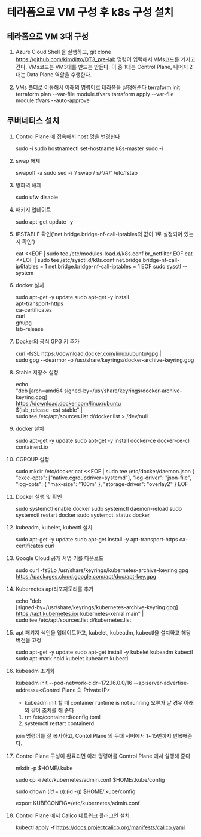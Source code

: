 # 테라폼으로 VM 구성 후 k8s 구성 설치

## 테라폼으로 VM 3대 구성
1. Azure Cloud Shell 을 실행하고, git clone https://github.com/kimditto/DT3_pre-lab 명령어 입력해서 VMs코드를 가지고 간다.
    VMs코드는 VM3대를 만드는 만든다. 이 중 1대는 Control Plane, 나머지 2대는 Data Plane 역할을 수행한다.

2. VMs 폴더로 이동해서 아래의 명령어로 테라폼을 실행해준다
   terraform init
   terraform plan --var-file module.tfvars
   tarraform apply --var-file module.tfvars --auto-approve

## 쿠버네티스 설치
1. Control Plane 에 접속해서 host 명을 변경한다 
   
     sudo -i
     sudo hostnamectl set-hostname k8s-master
     sudo -i
2. swap 해제
   
   swapoff -a
   sudo sed -i '/ swap / s/^/#/' /etc/fstab
3. 방화벽 해제
   
   sudo ufw disable
4. 패키지 업데이트
   
   sudo apt-get update -y
5. IPSTABLE 확인('net.bridge.bridge-nf-call-iptables의 값이 1로 설정되어 있는지 확인')

    cat <<EOF | sudo tee /etc/modules-load.d/k8s.conf
    br_netfilter
    EOF
    cat <<EOF | sudo tee /etc/sysctl.d/k8s.conf
    net.bridge.bridge-nf-call-ip6tables = 1
    net.bridge.bridge-nf-call-iptables = 1
    EOF
    sudo sysctl --system
 6. docker 설치
 
    sudo apt-get -y update
    sudo apt-get -y install \
    apt-transport-https \
    ca-certificates \
    curl \
    gnupg \
    lsb-release
 7. Docker의 공식 GPG 키 추가
  
    curl -fsSL https://download.docker.com/linux/ubuntu/gpg |\
    sudo gpg --dearmor -o /usr/share/keyrings/docker-archive-keyring.gpg
 8. Stable 저장소 설정
  
    echo \
    "deb [arch=amd64 signed-by=/usr/share/keyrings/docker-archive-keyring.gpg] \
    https://download.docker.com/linux/ubuntu \
    $(lsb_release -cs) stable" | \
    sudo tee /etc/apt/sources.list.d/docker.list > /dev/null
 9. docker 설치
   
     sudo apt-get -y update
     sudo apt-get -y install docker-ce docker-ce-cli containerd.io
10. CGROUP 설정
   
      sudo mkdir /etc/docker
      cat <<EOF | sudo tee /etc/docker/daemon.json
      {
      "exec-opts": ["native.cgroupdriver=systemd"],
      "log-driver": "json-file",
      "log-opts": {
      "max-size": "100m"
      },
      "storage-driver": "overlay2"
      }
      EOF
        
11. Docker 실행 및 확인
    
      sudo systemctl enable docker
      sudo systemctl daemon-reload
      sudo systemctl restart docker
      sudo systemctl status docker
12. kubeadm, kubelet, kubectl 설치
    
      sudo apt-get -y update
      sudo apt-get install -y apt-transport-https ca-certificates curl
13. Google Cloud 공개 서명 키를 다운로드
    
      sudo curl -fsSLo /usr/share/keyrings/kubernetes-archive-keyring.gpg \
      https://packages.cloud.google.com/apt/doc/apt-key.gpg
14. Kubernetes apt리포지토리를 추가
    
      echo "deb \
      [signed-by=/usr/share/keyrings/kubernetes-archive-keyring.gpg] \
      https://apt.kubernetes.io/ kubernetes-xenial main" | \
      sudo tee /etc/apt/sources.list.d/kubernetes.list
15. apt 패키지 색인을 업데이트하고, kubelet, kubeadm, kubectl을 설치하고 해당 버전을 고정
    
      sudo apt-get -y update
      sudo apt-get install -y kubelet kubeadm kubectl
      sudo apt-mark hold kubelet kubeadm kubectl
16. kubeadm 초기화
    
      kubeadm init --pod-network-cidr=172.16.0.0/16 --apiserver-advertise-address=<Control Plane 의 Private IP>
      
    * kubeadm init 할 때 container runtime is not running 오류가 날 경우 아래와 같이 조치를 해 준다
    
     1) rm /etc/containerd/config.toml
     2) systemctl restart containerd
        
     join 명령어를 잘 복사하고, Contol Plane 의 두대 서버에서 1~15번까지 반복해준다.
 17. Control Plane 구성이 완료되면 아래 명령어를 Control Plane 에서 실행해 준다
     
      mkdir -p $HOME/.kube
      
      sudo cp -i /etc/kubernetes/admin.conf $HOME/.kube/config
      
      sudo chown $(id -u):$(id -g) $HOME/.kube/config
      
      export KUBECONFIG=/etc/kubernetes/admin.conf
      
 18. Control Plane 에서 Calico 네트워크 플러그인 설치
     
      kubectl apply -f https://docs.projectcalico.org/manifests/calico.yaml
        
        


        
